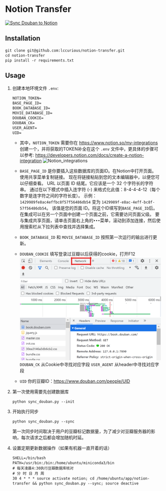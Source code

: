 # Notion Transfer
[![Sync Douban to Notion](https://github.com/lccurious/notion-transfer/actions/workflows/notion-douban-sync.yml/badge.svg)](https://github.com/lccurious/notion-transfer/actions/workflows/notion-douban-sync.yml)

## Installation

```shell
git clone git@github.com:lccurious/notion-transfer.git
cd notion-transfer
pip install -r requirements.txt
```

## Usage

1. 创建本地环境文件 `.env`:
   ```shell
   NOTION_TOKEN=
   BASE_PAGE_ID=
   BOOK_DATABASE_ID=
   MOVIE_DATABASE_ID=
   DOUBAN_COOKIE=
   DOUBAN_CK=
   USER_AGENT=
   UID=
   ```
   - 其中，`NOTION_TOKEN` 需要你在 <https://www.notion.so/my-integrations> 创建一个，并将获取的TOKEN补全在这个 `.env` 文件中，更具体的步骤可以参考: <https://developers.notion.com/docs/create-a-notion-integration>
   ![Notion_integrations](https://files.readme.io/cbbd7c3-create_integration.gif)
   
   - `BASE_PAGE_ID` 是你要插入这些数据库的页面ID。在Notion中打开页面。 使用共享菜单复制链接。 现在将链接粘贴到您的文本编辑器中，以便您可以仔细查看。 URL 以页面 ID 结尾。它应该是一个 32 个字符长的字符串。 通过在以下模式中插入连字符 (-) 来格式化此值：8-4-4-4-12（每个数字是连字符之间的字符长度）。
   示例：`1429989fe8ac4effbc8f57f56486db54` 变为 `1429989f-e8ac-4eff-bc8f-57f56486db54`。
   该值是您的页面 ID。将这个ID填写到`BASE_PAGE_ID`后。
   在集成可以在另一个页面中创建一个页面之前，它需要访问页面父级。 要与集成共享页面，请单击页面右上角的`•••`菜单，滚动到添加连接，然后使用搜索栏从下拉列表中查找并选择集成。

   - `BOOK_DATABASE_ID` 和 `MOVIE_DATABASE_ID` 按照第一次运行的输出进行更新。

   - `DOUBAN_COOKIE` 填写登录过豆瓣以后获得的cookie，打开F12
     ![douban_network](images/douban_network.png)
     ![douban_headers](images/douban_header.png)
     `DOUBAN_CK` 从Cookie中寻找对应字段
     `USER_AGENT` 从header中寻找对应字段   

   - `UID` 你的豆瓣ID：<https://www.douban.com/people/UID>


2. 第一次使用需要先创建数据库
   ```shell
   python sync_douban.py --init
   ```

3. 开始执行同步
   ```shell
   python sync_douban.py --sync
   ```

   第一次同步时间取决于用户的豆瓣标记数据量，为了减少对豆瓣服务器的影响，每次请求之后都会增加随机时延。

4. 设置定期更新数据操作（如果有机器一直开着的话）
   ```shell
   SHELL=/bin/bash
   PATH=/usr/bin:/bin:/home/ubuntu/miniconda3/bin
   # 每天凌晨4:30执行豆瓣数据库核对
   # 分 时 日 月 周
   30 4 * * * source activate notion; cd /home/ubuntu/app/notion-transfer && python sync_douban.py --sync; source deactive
   ```
